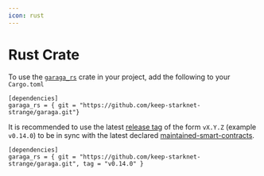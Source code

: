 ```yaml
---
icon: rust
---
```


# Rust Crate

To use the [`garaga_rs`](https://github.com/keep-starknet-strange/garaga/tree/main/tools/garaga\_rs) crate in your project, add the following to your `Cargo.toml`



```
[dependencies]
garaga_rs = { git = "https://github.com/keep-starknet-strange/garaga.git"}

```

It is recommended to use the latest [release tag](https://github.com/keep-starknet-strange/garaga/releases) of the form `vX.Y.Z` (example `v0.14.0`) to be in sync with the latest declared [maintained-smart-contracts](../maintained-smart-contracts/ "mention").&#x20;

```
[dependencies]
garaga_rs = { git = "https://github.com/keep-starknet-strange/garaga.git", tag = "v0.14.0" }

```
